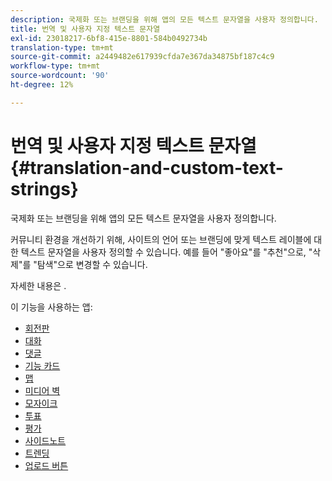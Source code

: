 ```yaml
---
description: 국제화 또는 브랜딩을 위해 앱의 모든 텍스트 문자열을 사용자 정의합니다.
title: 번역 및 사용자 지정 텍스트 문자열
exl-id: 23018217-6bf8-415e-8801-584b0492734b
translation-type: tm+mt
source-git-commit: a2449482e617939cfda7e367da34875bf187c4c9
workflow-type: tm+mt
source-wordcount: '90'
ht-degree: 12%

---
```


# 번역 및 사용자 지정 텍스트 문자열{#translation-and-custom-text-strings}

국제화 또는 브랜딩을 위해 앱의 모든 텍스트 문자열을 사용자 정의합니다.

커뮤니티 환경을 개선하기 위해, 사이트의 언어 또는 브랜딩에 맞게 텍스트 레이블에 대한 텍스트 문자열을 사용자 정의할 수 있습니다. 예를 들어 &quot;좋아요&quot;를 &quot;추천&quot;으로, &quot;삭제&quot;를 &quot;탐색&quot;으로 변경할 수 있습니다.

자세한 내용은 [](../c-settings-other/c-translation-sets/c-translation-sets.md#c_translation_sets).

이 기능을 사용하는 앱:

* [회전판](../c-about-apps/c-carousel-app/c-carousel-app.md#c_carousel_app)
* [대화](../c-about-apps/c-chat-app/c-chat-app.md#c_chat_app)
* [댓글](/help/using/c-about-apps/c-comments/c-comments.md)
* [기능 카드](../c-about-apps/c-feature-card-app/c-feature-card-app.md#c_feature_card_app)
* [맵](../c-about-apps/c-map-app/c-map-app.md#c_map_app)
* [미디어 벽](../c-about-apps/c-media-wall-app/c-media-wall-app.md#c_media_wall_app)
* [모자이크](../c-about-apps/c-mosaic-app/c-mosaic-app.md#c_mosaic_app)
* [투표](../c-about-apps/c-polls-app/c-polls-app.md#c_polls_app)
* [평가](../c-about-apps/c-reviews-app/c-reviews-app.md#c_reviews_app)
* [사이드노트](../c-about-apps/c-sidenotes-app/c-sidenotes-app.md#c_sidenotes_app)
* [트렌딩](../c-about-apps/c-trending-app/c-trending-app.md#c_trending_app)
* [업로드 버튼](../c-about-apps/c-upload-button-app/c-upload-button-app.md#c_upload_button_app)
